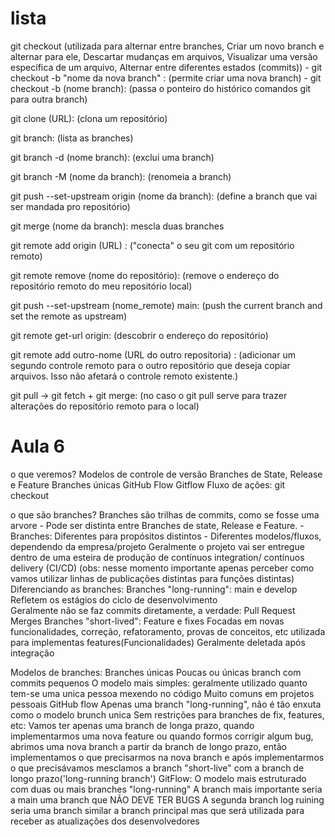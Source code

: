 
# lista

git checkout (utilizada para alternar entre branches, Criar um novo branch e alternar para ele, Descartar mudanças em arquivos, Visualizar uma versão específica de um arquivo, Alternar entre diferentes estados (commits)) 
	- git checkout -b "nome da nova branch" : (permite criar uma nova branch)
	- git checkout -b (nome branch): (passa o ponteiro do histórico comandos git para outra branch)

git clone (URL):  (clona um repositório)

git branch: (lista as branches)

git branch -d (nome branch): (exclui uma branch)

git branch -M (nome da branch): (renomeia a branch)

git push --set-upstream origin (nome da branch): (define a branch que vai ser mandada pro repositório)

git merge (nome da branch): mescla duas branches

git remote add origin (URL) : ("conecta" o seu git com um repositório remoto)

git remote remove (nome do repositório): (remove o endereço do repositório remoto do meu repositório local)

git push --set-upstream (nome_remote) main: (push the current branch and set the remote as upstream)

git remote get-url origin: (descobrir o endereço do repositório)

git remote add outro-nome (URL do outro repositoria) : (adicionar um segundo controle remoto para o outro repositório que deseja copiar arquivos. Isso não afetará o controle remoto existente.)

git pull  -> git fetch + git merge: (no caso o git pull serve para trazer alterações do repositório remoto para o local)



# Aula 6 

o que veremos?
	Modelos de controle de versão
	Branches de State, Release e Feature
	Branches únicas
	GitHub Flow
	Gitflow
	Fluxo de ações: git checkout


 o que são branches?
	Branches são trilhas de commits, como se fosse uma arvore
		-		Pode ser distinta entre Branches de state, Release e Feature.
		-		Branches: Diferentes para propósitos distintos
		-		Diferentes modelos/fluxos, dependendo da empresa/projeto 
			Geralmente o projeto vai ser entregue dentro de uma esteira de produção de contínuos integration/ contínuos delivery (CI/CD) (obs: nesse momento importante apenas perceber como vamos utilizar linhas de publicações distintas para funções distintas)
	Diferenciando as branches:
		Branches "long-running":  main e develop	
			Refletem os estágios do ciclo de desenvolvimento	
		 	Geralmente não se faz commits diretamente, a verdade:
				 Pull Request Merges
		Branches "short-lived": Feature e fixes
			Focadas em novas funcionalidades, correção, refatoramento, provas de conceitos, etc
			utilizada para implementas features(Funcionalidades)
			Geralmente deletada após integração

 Modelos de branches:
	Branches únicas 
		Poucas ou únicas branch com commits pequenos
		O modelo mais simples: geralmente utilizado quanto tem-se uma unica pessoa mexendo no código
		Muito comuns em projetos pessoais
	GitHub flow
		Apenas uma branch "long-running", não é tão enxuta como o modelo brunch unica Sem restrições para branches de fix, features, etc:
			Vamos ter apenas uma branch de longa prazo, quando implementarmos uma nova feature ou quando formos corrigir algum bug, abrimos uma nova branch a partir da branch de longo prazo, então implementamos o que precisarmos na nova branch e após implementarmos o que precisávamos mesclamos a branch "short-live" com a branch de longo prazo('long-running branch') 
	GitFlow:
		O modelo mais estruturado com duas ou mais branches "long-running"
		A branch mais importante seria a main uma branch que NÃO DEVE TER BUGS
		A segunda branch log ruining seria uma branch similar a branch principal mas que será utilizada para receber as atualizações dos desenvolvedores  